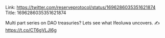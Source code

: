 Link:  https://twitter.com/reserveprotocol/status/1696286035351621874
Title: 1696286035351621874

Multi part series on DAO treasuries?  Lets see what Ifeoluwa uncovers. ✍️ https://t.co/CT6gVLJI6g